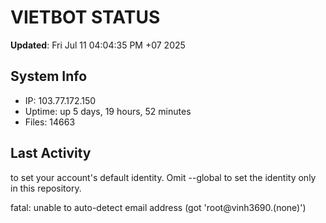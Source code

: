 # VIETBOT STATUS
**Updated**: Fri Jul 11 04:04:35 PM +07 2025

## System Info
- IP: 103.77.172.150
- Uptime: up 5 days, 19 hours, 52 minutes
- Files: 14663

## Last Activity

to set your account's default identity.
Omit --global to set the identity only in this repository.

fatal: unable to auto-detect email address (got 'root@vinh3690.(none)')
